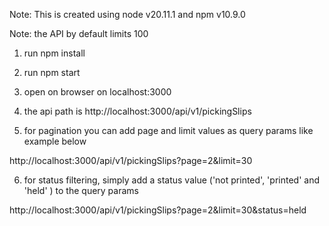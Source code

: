 Note: This is created using node v20.11.1 and npm v10.9.0

Note: the API by default limits 100

1. run npm install
2. run npm start
3. open on browser on localhost:3000
4. the api path is http://localhost:3000/api/v1/pickingSlips

5. for pagination you can add page and limit values as query params like example below

http://localhost:3000/api/v1/pickingSlips?page=2&limit=30

6. for status filtering, simply add a status value ('not printed', 'printed' and 'held' ) to the query params

http://localhost:3000/api/v1/pickingSlips?page=2&limit=30&status=held
